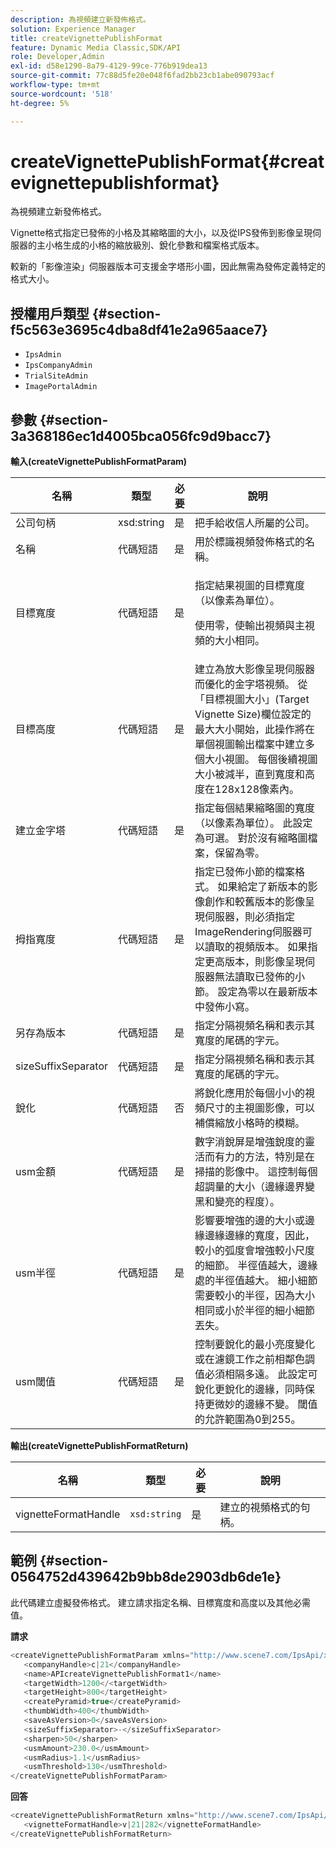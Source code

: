 ```yaml
---
description: 為視頻建立新發佈格式。
solution: Experience Manager
title: createVignettePublishFormat
feature: Dynamic Media Classic,SDK/API
role: Developer,Admin
exl-id: d58e1290-8a79-4129-99ce-776b919dea13
source-git-commit: 77c88d5fe20e048f6fad2bb23cb1abe090793acf
workflow-type: tm+mt
source-wordcount: '518'
ht-degree: 5%

---
```


# createVignettePublishFormat{#createvignettepublishformat}

為視頻建立新發佈格式。

Vignette格式指定已發佈的小格及其縮略圖的大小，以及從IPS發佈到影像呈現伺服器的主小格生成的小格的縮放級別、銳化參數和檔案格式版本。

較新的「影像渲染」伺服器版本可支援金字塔形小圖，因此無需為發佈定義特定的格式大小。

## 授權用戶類型 {#section-f5c563e3695c4dba8df41e2a965aace7}

* `IpsAdmin`
* `IpsCompanyAdmin`
* `TrialSiteAdmin`
* `ImagePortalAdmin`

## 參數 {#section-3a368186ec1d4005bca056fc9d9bacc7}

**輸入(createVignettePublishFormatParam)**

<table id="table_4D5B2913FA784EC09190F25223C1A680"> 
 <thead> 
  <tr> 
   <th colname="col1" class="entry"> 名稱 </th> 
   <th colname="col2" class="entry"> 類型 </th> 
   <th colname="col3" class="entry"> 必要 </th> 
   <th colname="col4" class="entry"> 說明 </th> 
  </tr> 
 </thead>
 <tbody> 
  <tr> 
   <td colname="col1"> <span class="codeph"> <span class="varname"> 公司句柄</span> </span> </td> 
   <td colname="col2"> <span class="codeph"> xsd:string</span> </td> 
   <td colname="col3"> 是 </td> 
   <td colname="col4"> 把手給收信人所屬的公司。 </td> 
  </tr> 
  <tr> 
   <td colname="col1"> <span class="codeph"> <span class="varname"> 名稱</span> </span> </td> 
   <td colname="col2"> <span class="codeph"> 代碼短語 </span> </td> 
   <td colname="col3"> 是 </td> 
   <td colname="col4"> 用於標識視頻發佈格式的名稱。 </td> 
  </tr> 
  <tr> 
   <td colname="col1"> <span class="codeph"> <span class="varname"> 目標寬度</span> </span> </td> 
   <td colname="col2"> <span class="codeph"> 代碼短語 </span> </td> 
   <td colname="col3"> 是 </td> 
   <td colname="col4"> <p>指定結果視圖的目標寬度（以像素為單位）。 </p> <p>使用零，使輸出視頻與主視頻的大小相同。 </p> </td> 
  </tr> 
  <tr> 
   <td colname="col1"> <span class="codeph"> <span class="varname"> 目標高度</span> </span> </td> 
   <td colname="col2"> <span class="codeph"> 代碼短語 </span> </td> 
   <td colname="col3"> 是 </td> 
   <td colname="col4"> 建立為放大影像呈現伺服器而優化的金字塔視頻。 從「目標視圖大小」(Target Vignette Size)欄位設定的最大大小開始，此操作將在單個視圖輸出檔案中建立多個大小視圖。 每個後續視圖大小被減半，直到寬度和高度在128x128像素內。 </td> 
  </tr> 
  <tr> 
   <td colname="col1"> <span class="codeph"> <span class="varname"> 建立金字塔</span> </span> </td> 
   <td colname="col2"> <span class="codeph"> 代碼短語 </span> </td> 
   <td colname="col3"> 是 </td> 
   <td colname="col4"> 指定每個結果縮略圖的寬度（以像素為單位）。 此設定為可選。 對於沒有縮略圖檔案，保留為零。 </td> 
  </tr> 
  <tr> 
   <td colname="col1"> <span class="codeph"> <span class="varname"> 拇指寬度</span> </span> </td> 
   <td colname="col2"> <span class="codeph"> 代碼短語 </span> </td> 
   <td colname="col3"> 是 </td> 
   <td colname="col4"> 指定已發佈小節的檔案格式。 如果給定了新版本的影像創作和較舊版本的影像呈現伺服器，則必須指定ImageRendering伺服器可以讀取的視頻版本。 如果指定更高版本，則影像呈現伺服器無法讀取已發佈的小節。 設定為零以在最新版本中發佈小寫。 </td> 
  </tr> 
  <tr> 
   <td colname="col1"> <span class="codeph"> <span class="varname"> 另存為版本</span> </span> </td> 
   <td colname="col2"> <span class="codeph"> 代碼短語 </span> </td> 
   <td colname="col3"> 是 </td> 
   <td colname="col4"> 指定分隔視頻名稱和表示其寬度的尾碼的字元。 </td> 
  </tr> 
  <tr> 
   <td colname="col1"> <span class="codeph"> <span class="varname"> sizeSuffixSeparator</span> </span> </td> 
   <td colname="col2"> <span class="codeph"> 代碼短語 </span> </td> 
   <td colname="col3"> 是 </td> 
   <td colname="col4"> 指定分隔視頻名稱和表示其寬度的尾碼的字元。 </td> 
  </tr> 
  <tr> 
   <td colname="col1"> <span class="codeph"> <span class="varname"> 銳化</span> </span> </td> 
   <td colname="col2"> <span class="codeph"> 代碼短語 </span> </td> 
   <td colname="col3"> 否 </td> 
   <td colname="col4"> 將銳化應用於每個小小的視頻尺寸的主視圖影像，可以補償縮放小格時的模糊。 </td> 
  </tr> 
  <tr> 
   <td colname="col1"> <span class="codeph"> <span class="varname"> usm金額</span> </span> </td> 
   <td colname="col2"> <span class="codeph"> 代碼短語 </span> </td> 
   <td colname="col3"> 是 </td> 
   <td colname="col4"> 數字消銳屏是增強銳度的靈活而有力的方法，特別是在掃描的影像中。 這控制每個超調量的大小（邊緣邊界變黑和變亮的程度）。 </td> 
  </tr> 
  <tr> 
   <td colname="col1"> <span class="codeph"> <span class="varname"> usm半徑</span> </span> </td> 
   <td colname="col2"> <span class="codeph"> 代碼短語 </span> </td> 
   <td colname="col3"> 是 </td> 
   <td colname="col4"> 影響要增強的邊的大小或邊緣邊緣邊緣的寬度，因此，較小的弧度會增強較小尺度的細節。 半徑值越大，邊緣處的半徑值越大。 細小細節需要較小的半徑，因為大小相同或小於半徑的細小細節丟失。 </td> 
  </tr> 
  <tr> 
   <td colname="col1"> <span class="codeph"> <span class="varname"> usm閾值</span> </span> </td> 
   <td colname="col2"> <span class="codeph"> 代碼短語 </span> </td> 
   <td colname="col3"> 是 </td> 
   <td colname="col4"> 控制要銳化的最小亮度變化或在濾鏡工作之前相鄰色調值必須相隔多遠。 此設定可銳化更銳化的邊緣，同時保持更微妙的邊緣不變。 閾值的允許範圍為0到255。 </td> 
  </tr> 
 </tbody> 
</table>

**輸出(createVignettePublishFormatReturn)**

| 名稱 | 類型 | 必要 | 說明 |
|---|---|---|---|
| vignetteFormatHandle | `xsd:string` | 是 | 建立的視頻格式的句柄。 |

## 範例 {#section-0564752d439642b9bb8de2903db6de1e}

此代碼建立虛擬發佈格式。 建立請求指定名稱、目標寬度和高度以及其他必需值。

**請求**

```java
<createVignettePublishFormatParam xmlns="http://www.scene7.com/IpsApi/xsd/2008-01-15">
   <companyHandle>c|21</companyHandle>
   <name>APIcreateVignettePublishFormat1</name>
   <targetWidth>1200</<targetWidth>
   <targetHeight>800</targetHeight>
   <createPyramid>true</createPyramid>
   <thumbWidth>400</thumbWidth>
   <saveAsVersion>0</saveAsVersion>
   <sizeSuffixSeparator>-</sizeSuffixSeparator>
   <sharpen>50</sharpen>
   <usmAmount>230.0</usmAmount>
   <usmRadius>1.1</usmRadius>
   <usmThreshold>130</usmThreshold>
</createVignettePublishFormatParam>
```

**回答**

```java
<createVignettePublishFormatReturn xmlns="http://www.scene7.com/IpsApi/xsd/2008-01-15">
   <vignetteFormatHandle>v|21|282</vignetteFormatHandle>
</createVignettePublishFormatReturn>
```
